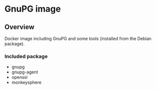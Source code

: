 # GnuPG image

## Overview
Docker image including GnuPG and some tools (installed from the Debian package).

### Included package
* gnupg
* gnupg-agent
* openssl
* monkeysphere
